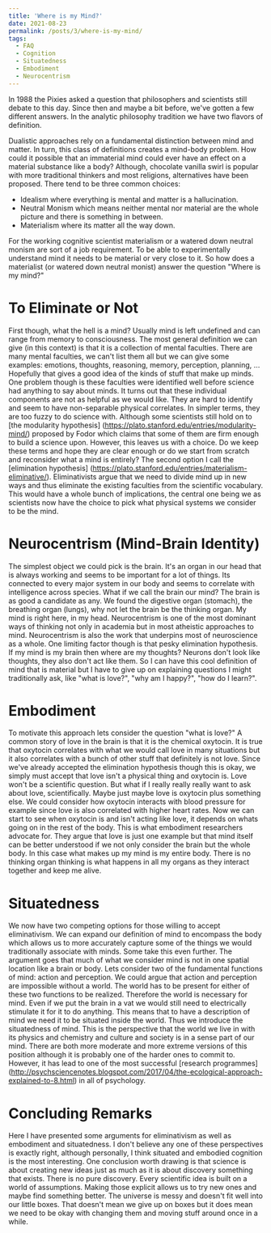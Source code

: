 ```yaml
---
title: 'Where is my Mind?'
date: 2021-08-23
permalink: /posts/3/where-is-my-mind/
tags:
  - FAQ
  - Cognition
  - Situatedness
  - Embodiment
  - Neurocentrism
---
```


In 1988 the Pixies asked a question that philosophers and scientists still debate to this day. Since then and maybe a bit before,
we've gotten a few different answers. In the analytic philosophy tradition we have two flavors of definition. 

Dualistic approaches
rely on a fundamental distinction between mind and matter. In turn, this class of definitions creates a mind-body problem.
How could it possible that an immaterial mind could ever have an effect on a material substance like a body?
Although, chocolate vanilla swirl is popular with more traditional thinkers and most religions, alternatives have been proposed. 
There tend to be three common choices:

- Idealism where everything is mental and matter is a hallucination.
- Neutral Monism which means neither mental nor material are the whole picture and there is something in between.
- Materialism where its matter all the way down.

For the working cognitive scientist materialism or a watered down neutral monism are sort of a job requirement. To be able to 
experimentally understand mind it needs to be material or very close to it.
So how does a materialist (or watered down neutral monist) answer the question "Where is my mind?"

To Eliminate or Not
===============
First though, what the hell is a mind? Usually mind is left undefined and can range from memory to consciousness. The most general
definition we can give (in this context) is that it is a collection of mental faculties. There are many mental faculties, we can't list
them all but we can give some examples: emotions, thoughts, reasoning, memory, perception, planning, ... Hopefully that gives a good
idea of the kinds of stuff that make up minds. One problem though is these faculties were identified well before science had anything
to say about minds. It turns out that these individual components are not as helpful as we would like. They are hard to identify and
seem to have non-separable physical correlates. In simpler terms, they are too fuzzy to do science with. Although some scientists 
still hold on to [the modularity hypothesis] (https://plato.stanford.edu/entries/modularity-mind/) proposed by Fodor which claims that
some of them are firm enough to build a science upon. 
However, this leaves us with a choice. Do we keep these terms and hope they are clear enough or do we start from scratch and reconsider
what a mind is entirely? The second option I call the [elimination hypothesis] (https://plato.stanford.edu/entries/materialism-eliminative/). 
Eliminativists argue that we need to divide mind up in new ways and thus eliminate the existing faculties from the scientific
vocabulary. This would have a whole bunch of implications, the central one being we as scientists now have the choice to pick what 
physical systems we consider to be the mind.

Neurocentrism (Mind-Brain Identity)
===============
The simplest object we could pick is the brain. It's an organ in our head that is always working and seems to
be important for a lot of things. Its connected to every major system in our body and seems to correlate with intelligence across species. What 
if we call the brain our mind? The brain is as good a candidate as any. We found the digestive organ (stomach), the breathing organ (lungs),
why not let the brain be the thinking organ. My mind is right here, in my head. Neurocentrism is one of the most dominant ways of thinking not only
in academia but in most atheistic approaches to mind. Neurocentrism is also the work that underpins most of neuroscience as a whole. One limiting 
factor though is that pesky elimination hypothesis. If my mind is my brain then where are my thoughts? Neurons don't look like thoughts, they also don't 
act like them. So I can have this cool definition of mind that is material but I have to give up on explaining questions I might traditionally ask, like
"what is love?", "why am I happy?", "how do I learn?".

Embodiment
============
To motivate this approach lets consider the question "what is love?" A common story of love in the brain is that it is the chemical oxytocin.
It is true that oxytocin correlates with what we would call love in many situations but it also correlates with a bunch of other stuff that 
definitely is not love. 
Since we've already accepted the elimination hypothesis though this is okay, we simply must accept that love isn't a physical thing and 
oxytocin is. Love won't be a scientific question. But what if I really really really want to ask about love, scientifically. Maybe just maybe
love is oxytocin plus something else. We could consider how oxytocin interacts with blood pressure for example since love is also correlated
with higher heart rates. Now we can start to see when oxytocin is and isn't acting like love, it depends on whats going on in the rest of the
body. This is what embodiment researchers advocate for. They argue that love is just one example but that mind itself can be better understood
if we not only consider the brain but the whole body. In this case what makes up my mind is my entire body. There is no thinking organ thinking
is what happens in all my organs as they interact together and keep me alive.

Situatedness
============
We now have two competing options for those willing to accept eliminativism. We can expand our definition of mind to encompass the body which
allows us to more accurately capture some of the things we would traditionally associate with minds. Some take this even further. 
The argument goes that much of what we consider mind is not in one spatial location like a brain or body. Lets consider two of the fundamental
functions of mind: action and perception. We could argue that action and perception are impossible without a world. The world has to be present
for either of these two functions to be realized. Therefore the world is necessary for mind. Even if we put the brain in a vat we would still
need to electrically stimulate it for it to do anything. This means that to have a description of mind we need it to be situated inside the world.
Thus we introduce the situatedness of mind. This is the perspective that the world we live in with its physics and chemistry and culture and society
is in a sense part of our mind. There are both more moderate and more extreme versions of this position although it is probably one of the harder ones
to commit to. However, it has lead to one of the most successful 
[research programmes] (http://psychsciencenotes.blogspot.com/2017/04/the-ecological-approach-explained-to-8.html) in all of psychology. 

Concluding Remarks
==================
Here I have presented some arguments for eliminativism as well as embodiment and situatedness. I don't believe any one of these perspectives is exactly
right, although personally, I think situated and embodied cognition is the most interesting. One conclusion worth drawing is that science is about 
creating new ideas just as much as it is about discovery something that exists. There is no pure discovery. Every scientific idea
is built on a world of assumptions. Making those explicit allows us to try new ones and maybe find something better. The universe is messy and 
doesn't fit well into our little boxes. That doesn't mean we give up on boxes but it does mean we need to be okay with changing them and moving stuff
around once in a while.

